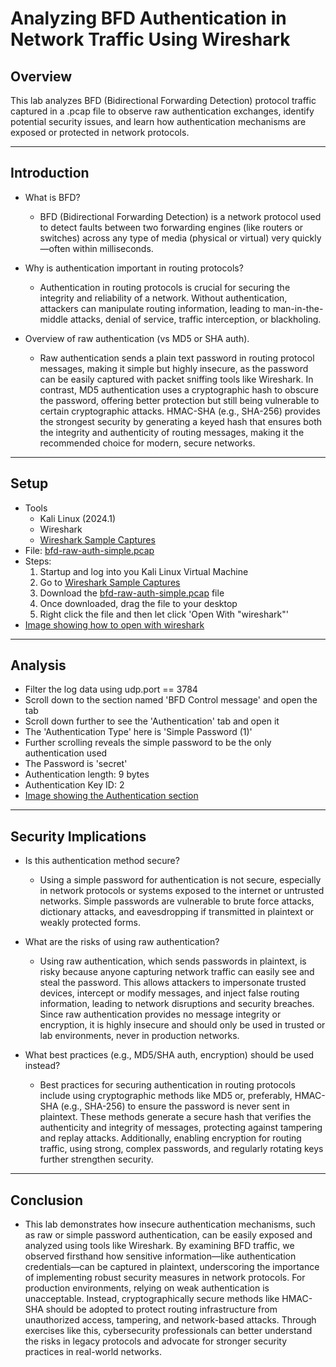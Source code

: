 # Analyzing BFD Authentication in Network Traffic Using Wireshark

## Overview
This lab analyzes BFD (Bidirectional Forwarding Detection) protocol traffic captured in a .pcap file to observe raw authentication exchanges, identify potential security issues, and learn how authentication mechanisms are exposed or protected in network protocols.

---

## Introduction
- What is BFD?
  - BFD (Bidirectional Forwarding Detection) is a network protocol used to detect faults between two forwarding engines (like routers or switches) across any type of media (physical or virtual) very quickly—often within milliseconds.

- Why is authentication important in routing protocols?
  - Authentication in routing protocols is crucial for securing the integrity and reliability of a network. Without authentication, attackers can manipulate routing information, leading to man-in-the-middle attacks, denial of service, traffic interception, or blackholing.
  
- Overview of raw authentication (vs MD5 or SHA auth).
  - Raw authentication sends a plain text password in routing protocol messages, making it simple but highly insecure, as the password can be easily captured with packet sniffing tools like Wireshark. In contrast, MD5 authentication uses a cryptographic hash to obscure the password, offering better protection but still being vulnerable to certain cryptographic attacks. HMAC-SHA (e.g., SHA-256) provides the strongest security by generating a keyed hash that ensures both the integrity and authenticity of routing messages, making it the recommended choice for modern, secure networks.

---

## Setup
- Tools
  - Kali Linux (2024.1)
  - Wireshark
  - [Wireshark Sample Captures](https://wiki.wireshark.org/SampleCaptures#sample-captures)
- File: [bfd-raw-auth-simple.pcap](bfd-raw-auth-simple.pcap)
- Steps:
  1. Startup and log into you Kali Linux Virtual Machine
  2. Go to [Wireshark Sample Captures](https://wiki.wireshark.org/SampleCaptures#sample-captures)
  3. Download the [bfd-raw-auth-simple.pcap](bfd-raw-auth-simple.pcap) file
  4. Once downloaded, drag the file to your desktop
  5. Right click the file and then let click 'Open With "wireshark"'
- [Image showing how to open with wireshark](SS1-Lab1.png)

---

## Analysis
- Filter the log data using udp.port == 3784
- Scroll down to the section named 'BFD Control message' and open the tab
- Scroll down further to see the 'Authentication' tab and open it
- The 'Authentication Type' here is 'Simple Password (1)'
- Further scrolling reveals the simple password to be the only authentication used
- The Password is 'secret'
- Authentication length: 9 bytes
- Authentication Key ID: 2
- [Image showing the Authentication section](SS4-Lab1.png)

---

## Security Implications
- Is this authentication method secure?
  - Using a simple password for authentication is not secure, especially in network protocols or systems exposed to the internet or untrusted networks. Simple passwords are vulnerable to brute force attacks, dictionary attacks, and eavesdropping if transmitted in plaintext or weakly protected forms.

- What are the risks of using raw authentication?
  - Using raw authentication, which sends passwords in plaintext, is risky because anyone capturing network traffic can easily see and steal the password. This allows attackers to impersonate trusted devices, intercept or modify messages, and inject false routing information, leading to network disruptions and security breaches. Since raw authentication provides no message integrity or encryption, it is highly insecure and should only be used in trusted or lab environments, never in production networks.

- What best practices (e.g., MD5/SHA auth, encryption) should be used instead?
  - Best practices for securing authentication in routing protocols include using cryptographic methods like MD5 or, preferably, HMAC-SHA (e.g., SHA-256) to ensure the password is never sent in plaintext. These methods generate a secure hash that verifies the authenticity and integrity of messages, protecting against tampering and replay attacks. Additionally, enabling encryption for routing traffic, using strong, complex passwords, and regularly rotating keys further strengthen security.

---

## Conclusion
- This lab demonstrates how insecure authentication mechanisms, such as raw or simple password authentication, can be easily exposed and analyzed using tools like Wireshark. By examining BFD traffic, we observed firsthand how sensitive information—like authentication credentials—can be captured in plaintext, underscoring the importance of implementing robust security measures in network protocols. For production environments, relying on weak authentication is unacceptable. Instead, cryptographically secure methods like HMAC-SHA should be adopted to protect routing infrastructure from unauthorized access, tampering, and network-based attacks. Through exercises like this, cybersecurity professionals can better understand the risks in legacy protocols and advocate for stronger security practices in real-world networks.














